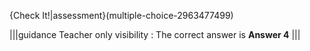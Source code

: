 {Check It!|assessment}(multiple-choice-2963477499)

|||guidance
Teacher only visibility : The correct answer is **Answer 4**
|||